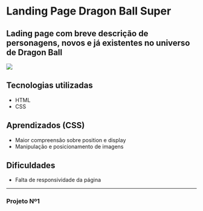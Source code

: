 # Landing Page Dragon Ball Super

## Lading page com breve descrição de personagens, novos e já existentes no universo de Dragon Ball

[<img src="./src/gif-pro-readme.gif">](https://benssssss.github.io/landingpage-dragonball/)

## Tecnologias utilizadas
- HTML
- CSS

## Aprendizados (CSS)
- Maior compreensão sobre position e display 
- Manipulação e posicionamento de imagens

## Dificuldades
- Falta de responsividade da página 

---
### Projeto Nº1